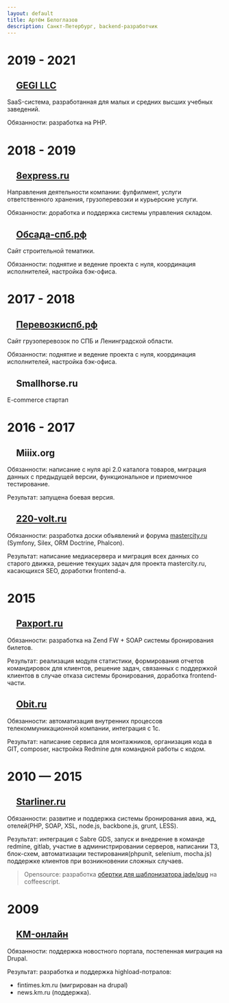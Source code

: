 ```yaml
---
layout: default
title: Артём Белоглазов
description: Санкт-Петербург, backend-разработчик 
---
```


# 2019 - 2021

## <a href="https://www.gegi.co" id="gegi"><img src="https://www.gegi.co/icons/favicon-32x32.png" height="16"/></a>  [GEGI LLC](https://www.gegi.co)

SaaS-система, разработанная для малых и средних высших учебных заведений.

Обязанности: разработка на PHP.

# 2018 - 2019

## <a href="http://8express.ru" id="8express"><img src="https://8express.ru/sites/default/files/favicon_1.png" height="16"/></a>  [8express.ru](http://8express.ru)

Направления деятельности компании: фулфилмент, услуги ответственного хранения, грузоперевозки и курьерские услуги.

Обязанности: доработка и поддержка системы управления складом.

## <a href="http://обсада-спб.рф" id="obsada"><img src="http://xn----7sbacdp1enne.xn--p1ai/favicon.ico" height="16"/></a>  [Обсада-спб.рф](http://обсада-спб.рф)

Сайт строительной тематики.

Обязанности: поднятие и ведение проекта с нуля, координация исполнителей, настройка бэк-офиса.

# 2017 - 2018

## <a href="http://перевозкиспб.рф" id="perevozki"><img src="http://xn--90abialgn4afhes.xn--p1ai/favicon.ico" height="16"/></a>  [Перевозкиспб.рф](http://перевозкиспб.рф)

Сайт грузоперевозок по СПБ и Ленинградской области.

Обязанности: поднятие и ведение проекта с нуля, координация исполнителей, настройка бэк-офиса.

## <img src="https://content.screencast.com/users/artem4926/folders/Jing/media/031fb5d4-0e44-4cdc-85b3-f345836b42e3/00000011.png" height="16"/>  Smallhorse.ru

E-commerce стартап

# 2016 - 2017

## <img src="https://content.screencast.com/users/artem4926/folders/Jing/media/031fb5d4-0e44-4cdc-85b3-f345836b42e3/00000011.png" height="16"/> Miiix.org

Обязанности: написание с нуля api 2.0 каталога товаров, миграция данных с предыдущей версии, функциональное и приемочное тестирование.

Результат: запущена боевая версия.

## <a href="http://www.220-volt.ru" id="220"><img src="http://www.220-volt.ru/favicon.ico" height="16" width="16"/></a>  [220-volt.ru](http://www.220-volt.ru)

Обязанности: разработка доски объявлений и форума [mastercity.ru](http://mastercity.ru) (Symfony, Silex, ORM Doctrine, Phalcon).

Результат: написание медиасервера и миграция всех данных со старого движка, решение текущих задач для проекта mastercity.ru, касающихся SEO, доработки frontend-а.

# 2015

## <a href="http://paxport.ru" id="paxport"><img src="https://static.tildacdn.com/tild3639-3138-4537-b966-623466643566/favicon.ico" width="16" height="16"/></a>  [Paxport.ru](http://paxport.ru)

Обязанности: разработка на Zend FW + SOAP системы бронирования билетов.

Результат: реализация модуля статистики, формирования отчетов командировок для клиентов, решение задач, связанных с поддержкой клиентов в случае отказа системы бронирования, доработка frontend-части.

## <a href="http://www.obit.ru" id="obit"><img src="https://www.obit.ru/favicon.ico" height="16" width="16"/></a>  [Obit.ru](http://www.obit.ru)

Обязанности: автоматизация внутренних процессов телекоммуникационной компании, интеграция с 1с.

Результат: написание сервиса для монтажников, организация кода в GIT, composer, настройка Redmine для командной работы с кодом.


# 2010 — 2015

## <a href="http://starliner.ru" id="starliner"><img src="https://info.starliner.ru/wp-content/uploads/2018/02/icon-180x180-150x150.png" width="16" height="16"/></a> [Starliner.ru](http://starliner.ru)

Обязанности: развитие и поддержка системы бронирования авиа, жд, отелей(PHP, SOAP, XSL, node.js, backbone.js, grunt, LESS).

Результат: интеграция с Sabre GDS, запуск и внедрение в команде redmine, gitlab, участие в администрировании серверов, написании ТЗ, блок-схем, автоматизации тестирования(phpunit, selenium, mocha.js) поддержке клиентов при возникновении сложных случаев.

> Opensource: разработка [обертки для шаблонизатора jade/pug](https://www.npmjs.com/package/coffee-jade-wrapper) на coffeescript.

# 2009

## <a href="http://km.ru" id="km"><img src="http://www.km.ru/favicon.ico" height="16" width="16"/></a>  [KM-онлайн](http://km.ru)

Обязанности: поддержка новостного портала, постепенная миграция на Drupal.

Результат: 
разработка и поддержка highload-потралов:
- fintimes.km.ru (мигрирован на drupal)
- news.km.ru (поддержка).
